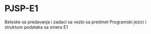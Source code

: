 # PJSP-E1
Beleske sa predavanja i zadaci sa vezbi sa predmet Programski jezici i strukture podataka sa smera E1

